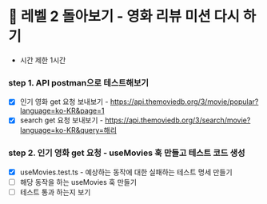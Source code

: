 # 🎯 레벨 2 돌아보기 - 영화 리뷰 미션 다시 하기

- 시간 제한 1시간

### step 1. API postman으로 테스트해보기

- [x] 인기 영화 get 요청 보내보기 - https://api.themoviedb.org/3/movie/popular?language=ko-KR&page=1
- [x] search get 요청 보내보기 - https://api.themoviedb.org/3/search/movie?language=ko-KR&query=해리

### step 2. 인기 영화 get 요청 - useMovies 훅 만들고 테스트 코드 생성

- [x] useMovies.test.ts - 예상하는 동작에 대한 실패하는 테스트 명세 만들기
- [ ] 해당 동작을 하는 useMovies 훅 만들기
- [ ] 테스트 통과 하는지 보기
